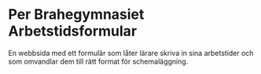 # Per Brahegymnasiet Arbetstidsformular
 En webbsida med ett formulär som låter lärare skriva in sina arbetstider och som omvandlar dem till rätt format för schemaläggning.
